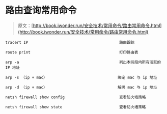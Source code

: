 # 路由查询常用命令

> 原文：[http://book.iwonder.run/安全技术/常用命令/路由常用命令.html](http://book.iwonder.run/安全技术/常用命令/路由常用命令.html)

```
tracert IP                                        路由跟踪

route print                                       打印路由表

arp -a                                            列出本网段内所有活跃的 IP 地址

arp -s （ip + mac）                               绑定 mac 与 ip 地址

arp -d （ip + mac）                               解绑 mac 与 ip 地址 

netsh firewall show config                        查看防火墙策略

netsh firewall show state                         查看防火墙策略 
```


